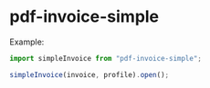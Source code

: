 # pdf-invoice-simple

Example:

```javascript
import simpleInvoice from "pdf-invoice-simple";

simpleInvoice(invoice, profile).open();
```
